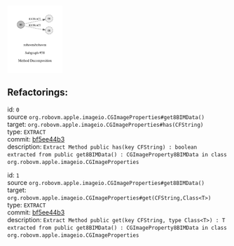 <img src=subgraph_atomic_58.svg width=25%>

## Refactorings:

id: `0`\
source `org.robovm.apple.imageio.CGImageProperties#get8BIMData()`\
target: `org.robovm.apple.imageio.CGImageProperties#has(CFString)`\
type: `EXTRACT`\
commit: [bf5ee44b3](https://github.com/robovm/robovm/commit/bf5ee44b3b576e01ab09cae9f50300417b01dc07)\
description: `Extract Method public has(key CFString) : boolean extracted from public get8BIMData() : CGImageProperty8BIMData in class org.robovm.apple.imageio.CGImageProperties`

id: `1`\
source `org.robovm.apple.imageio.CGImageProperties#get8BIMData()`\
target: `org.robovm.apple.imageio.CGImageProperties#get(CFString,Class<T>)`\
type: `EXTRACT`\
commit: [bf5ee44b3](https://github.com/robovm/robovm/commit/bf5ee44b3b576e01ab09cae9f50300417b01dc07)\
description: `Extract Method public get(key CFString, type Class<T>) : T extracted from public get8BIMData() : CGImageProperty8BIMData in class org.robovm.apple.imageio.CGImageProperties`

